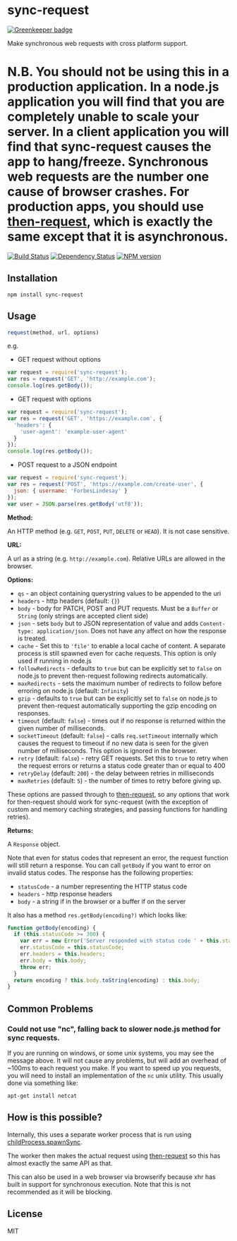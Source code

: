 # sync-request

[![Greenkeeper badge](https://badges.greenkeeper.io/ForbesLindesay/sync-request.svg)](https://greenkeeper.io/)

Make synchronous web requests with cross platform support.

# **N.B.** You should **not** be using this in a production application.  In a node.js application you will find that you are completely unable to scale your server.  In a client application you will find that sync-request causes the app to hang/freeze.  Synchronous web requests are the number one cause of browser crashes.  For production apps, you should use [then-request](https://github.com/then/then-request), which is exactly the same except that it is asynchronous.

[![Build Status](https://img.shields.io/travis/ForbesLindesay/sync-request/master.svg)](https://travis-ci.org/ForbesLindesay/sync-request)
[![Dependency Status](https://img.shields.io/david/ForbesLindesay/sync-request.svg)](https://david-dm.org/ForbesLindesay/sync-request)
[![NPM version](https://img.shields.io/npm/v/sync-request.svg)](https://www.npmjs.org/package/sync-request)

## Installation

    npm install sync-request

## Usage

```js
request(method, url, options)
```

e.g.

- GET request without options

```js
var request = require('sync-request');
var res = request('GET', 'http://example.com');
console.log(res.getBody());
```

- GET request with options

```js
var request = require('sync-request');
var res = request('GET', 'https://example.com', {
  'headers': {
    'user-agent': 'example-user-agent'
  }
});
console.log(res.getBody());
```

- POST request to a JSON endpoint

```js
var request = require('sync-request');
var res = request('POST', 'https://example.com/create-user', {
  json: { username: 'ForbesLindesay' }
});
var user = JSON.parse(res.getBody('utf8'));
```

**Method:**

An HTTP method (e.g. `GET`, `POST`, `PUT`, `DELETE` or `HEAD`). It is not case sensitive.

**URL:**

A url as a string (e.g. `http://example.com`). Relative URLs are allowed in the browser.

**Options:**

 - `qs` - an object containing querystring values to be appended to the uri
 - `headers` - http headers (default: `{}`)
 - `body` - body for PATCH, POST and PUT requests.  Must be a `Buffer` or `String` (only strings are accepted client side)
 - `json` - sets `body` but to JSON representation of value and adds `Content-type: application/json`.  Does not have any affect on how the response is treated.
 - `cache` - Set this to `'file'` to enable a local cache of content.  A separate process is still spawned even for cache requests.  This option is only used if running in node.js
 - `followRedirects` - defaults to `true` but can be explicitly set to `false` on node.js to prevent then-request following redirects automatically.
 - `maxRedirects` - sets the maximum number of redirects to follow before erroring on node.js (default: `Infinity`)
 - `gzip` - defaults to `true` but can be explicitly set to `false` on node.js to prevent then-request automatically supporting the gzip encoding on responses.
 - `timeout` (default: `false`) - times out if no response is returned within the given number of milliseconds.
 - `socketTimeout` (default: `false`) - calls `req.setTimeout` internally which causes the request to timeout if no new data is seen for the given number of milliseconds.  This option is ignored in the browser.
 - `retry` (default: `false`) - retry GET requests.  Set this to `true` to retry when the request errors or returns a status code greater than or equal to 400
 - `retryDelay` (default: `200`) - the delay between retries in milliseconds
 - `maxRetries` (default: `5`) - the number of times to retry before giving up.

These options are passed through to [then-request](https://github.com/then/then-request), so any options that work for then-request should work for sync-request (with the exception of custom and memory caching strategies, and passing functions for handling retries).

**Returns:**

A `Response` object.

Note that even for status codes that represent an error, the request function will still return a response.  You can call `getBody` if you want to error on invalid status codes.  The response has the following properties:

 - `statusCode` - a number representing the HTTP status code
 - `headers` - http response headers
 - `body` - a string if in the browser or a buffer if on the server

It also has a method `res.getBody(encoding?)` which looks like:

```js
function getBody(encoding) {
  if (this.statusCode >= 300) {
    var err = new Error('Server responded with status code ' + this.statusCode + ':\n' + this.body.toString(encoding));
    err.statusCode = this.statusCode;
    err.headers = this.headers;
    err.body = this.body;
    throw err;
  }
  return encoding ? this.body.toString(encoding) : this.body;
}
```

## Common Problems

### Could not use "nc", falling back to slower node.js method for sync requests.

If you are running on windows, or some unix systems, you may see the message above.  It will not cause any problems, but will add an overhead of ~100ms to each request you make.  If you want to speed up you requests, you will need to install an implementation of the `nc` unix utility.  This usually done via something like:

```
apt-get install netcat
```

## How is this possible?

Internally, this uses a separate worker process that is run using [childProcess.spawnSync](http://nodejs.org/docs/v0.11.13/api/child_process.html#child_process_child_process_spawnsync_command_args_options).

The worker then makes the actual request using [then-request](https://www.npmjs.org/package/then-request) so this has almost exactly the same API as that.

This can also be used in a web browser via browserify because xhr has built in support for synchronous execution.  Note that this is not recommended as it will be blocking.

## License

  MIT
